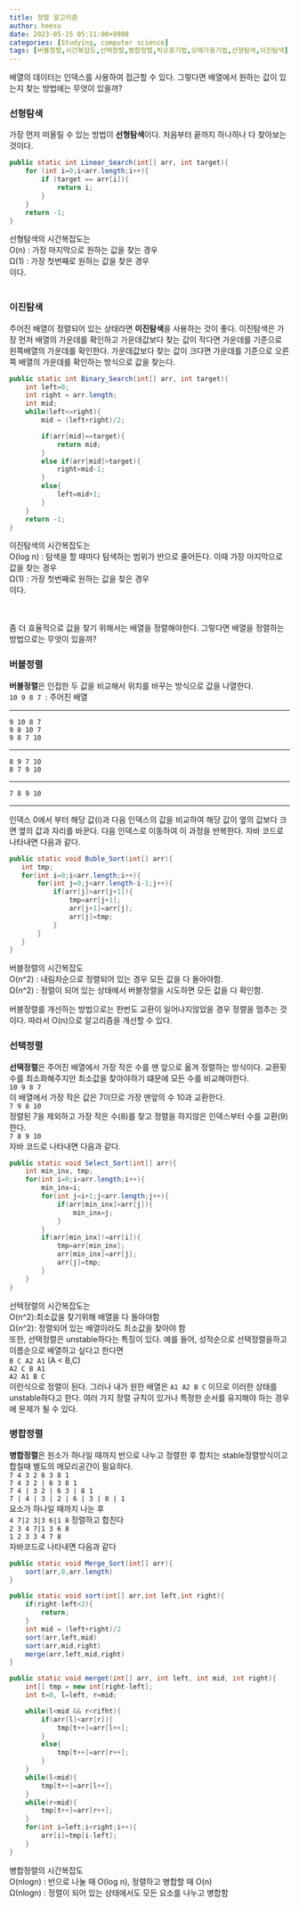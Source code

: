 ```yaml
---
title: 정렬 알고리즘
author: heesu
date: 2023-05-15 05:11:00+0900
categories: [Studying, computer science]
tags: [버블정렬,시간복잡도,선택정렬,병합정렬,빅오표기법,오메가표기법,선형탐색,이진탐색]
---
```


배열의 데이터는 인덱스를 사용하여 접근할 수 있다. 그렇다면 배열에서 원하는 값이 있는지 찾는 방법에는 무엇이 있을까?

### 선형탐색<br>
가장 먼저 떠올릴 수 있는 방법이 **선형탐색**이다. 처음부터 끝까지 하나하나 다 찾아보는 것이다. 

```java
public static int Linear_Search(int[] arr, int target){
    for (int i=0;i<arr.length;i++){
        if (target == arr[i]){
            return i;
        }
    }
    return -1;
}
``` 

선형탐색의 시간복잡도는 <br>
O(n) : 가장 마지막으로 원하는 값을 찾는 경우<br>
Ω(1) : 가장 첫번째로 원하는 값을 찾은 경우<br>
이다.<br><br>

### 이진탐색<br>
주어진 배열이 정렬되어 있는 상태라면 **이진탐색**을 사용하는 것이 좋다. 이진탐색은 가장 먼저 배열의 가운데를 확인하고 가운데값보다 찾는 값이 작다면 가운데를 기준으로 왼쪽배열의 가운데를 확인한다. 가운데값보다 찾는 값이 크다면 가운데를 기준으로 오른쪽 배열의 가운데를 확인하는 방식으로 값을 찾는다.
```java
public static int Binary_Search(int[] arr, int target){
    int left=0;
    int right = arr.length;
    int mid;
    while(left<=right){
        mid = (left+right)/2;

        if(arr[mid]==target){
            return mid;
        }
        else if(arr[mid]>target){
            right=mid-1;
        }
        else{
            left=mid+1;
        }
    }
    return -1;
}
```
이진탐색의 시간복잡도는 <br>
O(log n) : 탐색을 할 때마다 탐색하는 범위가 반으로 줄어든다. 이때 가장 마지막으로 값을 찾는 경우<br>
Ω(1) : 가장 첫번째로 원하는 값을 찾은 경우<br>
이다.<br><br>
<br>

좀 더 효율적으로 값을 찾기 위해서는 배열을 정렬해야한다. 그렇다면 배열을 정렬하는 방법으로는 무엇이 있을까?<br>

### 버블정렬<br>
**버블정렬**은 인접한 두 값을 비교해서 위치를 바꾸는 방식으로 값을 나열한다.<br>
`10 9 8 7 `: 주어진 배열<br>


***


`9 10 8 7`<br>
`9 8 10 7 `<br>
`9 8 7 10 `<br>


***


`8 9 7 10`<br>
`8 7 9 10`<br>


***


`7 8 9 10`<br>


***


인덱스 0에서 부터 해당 값(i)과 다음 인덱스의 값을 비교하여 해당 값이 옆의 값보다 크면 옆의 값과 자리를 바꾼다. 다음 인덱스로 이동하여 이 과정을 반복한다. 자바 코드로 나타내면 다음과 같다.<br>
```java
public static void Buble_Sort(int[] arr){
   int tmp;
   for(int i=0;i<arr.length;i++){
       for(int j=0;j<arr.length-i-1;j++){
           if(arr[j]>arr[j+1]){
               tmp=arr[j+1];
               arr[j+1]=arr[j];
               arr[j]=tmp;
           }
       }
   } 
}
```
버블정렬의 시간복잡도<br>
O(n^2) : 내림차순으로 정렬되어 있는 경우 모든 값을 다 돌아야함.<br>
Ω(n^2) : 정렬이 되어 있는 상태에서 버블정렬을 시도하면 모든 값을 다 확인함.<br>

버블정렬를 개선하는 방법으로는 한번도 교환이 일어나지않았을 경우 정렬을 멈추는 것이다. 따라서 O(n)으로 알고리즘을 개선할 수 있다.
### 선택정렬<br>
**선택정렬**은 주어진 배열에서 가장 작은 수를 맨 앞으로 옮겨 정렬하는 방식이다. 교환횟수를 최소화해주지만 최소값을 찾아야하기 떄문에 모든 수를 비교해야한다.<br>
`10 9 8 7` <br>
이 배열에서 가장 작은 값은 7이므로 가장 맨앞의 수 10과 교환한다.<br>
`7 9 8 10` <br>
정렬된 7을 제외하고 가장 작은 수(8)를 찾고 정렬을 하지않은 인덱스부터 수를 교환(9)한다.<br>
`7 8 9 10`<br>
자바 코드로 나타내면 다음과 같다.
```java
public static void Select_Sort(int[] arr){
    int min_inx, tmp;
    for(int i=0;i<arr.length;i++){
        min_inx=i;
        for(int j=i+1;j<arr.length;j++){
            if(arr[min_inx]>arr[j]){
                min_inx=j;
            }
        }
        if(arr[min_inx]!=arr[i]){
            tmp=arr[min_inx];
            arr[min_inx]=arr[j];
            arr[j]=tmp;
        }
    }
}
```
선택정렬의 시간복잡도는<br>
O(n^2):최소값을 찾기위해 배열을 다 돌아야함<br>
Ω(n^2): 정렬되어 있는 배열이라도 최소값을 찾아야 함<br>
또한, 선택정렬은 unstable하다는 특징이 있다.
예를 들어, 성적순으로 선택정렬을하고 이름순으로 배열하고 싶다고 한다면<br>
`B C A2 A1` (A < B,C) <br>
`A2 C B A1` <br>
`A2 A1 B C`<br>
이런식으로 정렬이 된다. 그러나 내가 원한 배열은 `A1 A2 B C` 이므로 이러한 상태를 unstable하다고 한다. 여러 가지 정렬 규칙이 있거나 특정한 순서를 유지해야 하는 경우에 문제가 될 수 있다. <br>

### 병합정렬<br>
**병합정렬**은  원소가 하나일 때까지 반으로 나누고 정렬한 후 합치는 stable정렬방식이고 합칠때 별도의 메모리공간이 필요하다.<br>
`7 4 3 2 6 3 8 1`<br>
`7 4 3 2 | 6 3 8 1`<br>
`7 4 | 3 2 | 6 3 | 8 1`<br>
`7 | 4 | 3 | 2 | 6 | 3 | 8 | 1`<br>
요소가 하나일 때까지 나눈 후<br>
`4 7|2 3|3 6|1 8` 정렬하고 합친다<br>
`2 3 4 7|1 3 6 8`<br>
`1 2 3 3 4 7 8`<br>
자바코드로 나타내면 다음과 같다<br>
```java
public static void Merge_Sort(int[] arr){
    sort(arr,0,arr.length)
}

public static void sort(int[] arr,int left,int right){
    if(right-left<2){
        return;
    }
    int mid = (left+right)/2
    sort(arr,left,mid)
    sort(arr,mid,right)
    merge(arr,left,mid,right)
}

public static void merget(int[] arr, int left, int mid, int right){
    int[] tmp = new int[right-left];
    int t=0, l=left, r=mid;

    while(l<mid && r<rifht){
        if(arr[l]<arr[r]){
            tmp[t++]=arr[l++];
        }
        else{
            tmp[t++]=arr[r++];
        }
    }
    while(l<mid){
        tmp[t++]=arr[l++];
    }
    while(r<mid){
        tmp[t++]=arr[r++];
    }
    for(int i=left;i<right;i++){
        arr[i]=tmp[i-left];
    }
}
```
병합정렬의 시간복잡도<br>
O(nlogn) : 반으로 나눌 때 O(log n), 정렬하고 병합할 때 O(n)<br>
Ω(nlogn) : 정렬이 되어 있는 상태에서도 모든 요소를 나누고 병합함<br>
